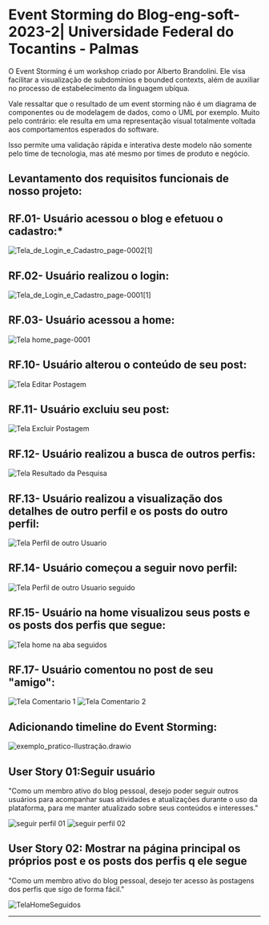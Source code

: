 # Event Storming do Blog-eng-soft-2023-2| Universidade Federal do Tocantins - Palmas

O Event Storming é um workshop criado por Alberto Brandolini. Ele visa facilitar a visualização de subdomínios e bounded contexts, além de auxiliar no processo de estabelecimento da linguagem ubíqua.

Vale ressaltar que o resultado de um event storming não é um diagrama de componentes ou de modelagem de dados, como o UML por exemplo. Muito pelo contrário: ele resulta em uma representação visual totalmente voltada aos comportamentos esperados do software.

Isso permite uma validação rápida e interativa deste modelo não somente pelo time de tecnologia, mas até mesmo por times de produto e negócio.


## Levantamento dos requisitos funcionais de nosso projeto: 

## RF.01- Usuário acessou o blog e efetuou o cadastro:*

![Tela_de_Login_e_Cadastro_page-0002[1]](https://github.com/Daniel-Noleto/IMGs-BlogPessoal/blob/main/Imagens%20do%20event%20storming/Tela_de_Login_e_Cadastro_page-0002%5B1%5D.png)

## RF.02- Usuário realizou o login:

![Tela_de_Login_e_Cadastro_page-0001[1]](https://github.com/Daniel-Noleto/IMGs-BlogPessoal/blob/main/Imagens%20do%20event%20storming/Tela_de_Login_e_Cadastro_page-0001%5B1%5D.png)

## RF.03- Usuário acessou a home:

![Tela home_page-0001](https://github.com/Daniel-Noleto/IMGs-BlogPessoal/blob/main/Imagens%20do%20event%20storming/Tela%20home_page-0001.png)

## RF.10- Usuário alterou o conteúdo de seu post:

![Tela Editar Postagem](https://github.com/Daniel-Noleto/IMGs-BlogPessoal/blob/main/Imagens%20do%20event%20storming/TelaEditarPostagem.png)

## RF.11- Usuário excluiu seu post:

![Tela Excluir Postagem](https://github.com/Daniel-Noleto/IMGs-BlogPessoal/blob/main/Imagens%20do%20event%20storming/TelaExcluirPostagem.png)

## RF.12- Usuário realizou a busca de outros perfis:

![Tela Resultado da Pesquisa](https://github.com/Daniel-Noleto/IMGs-BlogPessoal/blob/main/Imagens%20do%20event%20storming/TelaResultados.png)

## RF.13- Usuário realizou a visualização dos detalhes de outro perfil e os posts do outro perfil:

![Tela Perfil de outro Usuario](https://github.com/Daniel-Noleto/IMGs-BlogPessoal/blob/main/Imagens%20do%20event%20storming/telaPerfil.png)

## RF.14- Usuário começou a seguir novo perfil:

![Tela Perfil de outro Usuario seguido](https://github.com/Daniel-Noleto/IMGs-BlogPessoal/blob/main/Imagens%20do%20event%20storming/telaPerfilSeguido.png)

## RF.15- Usuário na home visualizou seus posts e os posts dos perfis que segue:

![Tela home na aba seguidos](https://github.com/Daniel-Noleto/IMGs-BlogPessoal/blob/main/Imagens%20do%20event%20storming/TelaHomeSeguidos.png)


## RF.17- Usuário comentou no post de seu "amigo":

![Tela Comentario 1](https://github.com/Daniel-Noleto/IMGs-BlogPessoal/blob/main/Imagens%20do%20event%20storming/AdicionarCometario01.png)
![Tela Comentario 2](https://github.com/Daniel-Noleto/IMGs-BlogPessoal/blob/main/Imagens%20do%20event%20storming/AdicionarCometario02.png)

## Adicionando timeline do Event Storming:

![exemplo_pratico-Ilustração.drawio](https://github.com/Daniel-Noleto/IMGs-BlogPessoal/blob/main/Imagens%20do%20event%20storming/exemplo_pratico-Ilustra%C3%A7%C3%A3o.drawio.png)


## User Story 01:Seguir usuário
"Como um membro ativo do blog pessoal, desejo poder seguir outros usuários para acompanhar suas atividades e atualizações durante o uso da plataforma, para me manter atualizado sobre seus conteúdos e interesses."

![seguir perfil 01](https://github.com/Daniel-Noleto/IMGs-BlogPessoal/blob/main/Imagens%20do%20event%20storming/telaPerfil.png)
![seguir perfil 02](https://github.com/Daniel-Noleto/IMGs-BlogPessoal/blob/main/Imagens%20do%20event%20storming/telaPerfilSeguido.png)

## User Story 02: Mostrar na página principal os próprios post e os posts dos perfis q ele segue

"Como um membro ativo do blog pessoal, desejo ter acesso às postagens dos perfis que sigo de forma fácil."

![TelaHomeSeguidos](https://github.com/Daniel-Noleto/IMGs-BlogPessoal/blob/main/Imagens%20do%20event%20storming/TelaHomeSeguidos.png)

--------